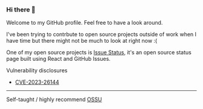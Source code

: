 ### Hi there 👋

Welcome to my GitHub profile. Feel free to have a look around.

I've been trying to contrbute to open source projects outside of work when I have time but there might not be much to look at right now :(

One of my open source projects is [Issue Status](https://github.com/tadhglewis/issue-status), it's an open source status page built using React and GitHub Issues.

Vulnerability disclosures

- [CVE-2023-26144](https://security.snyk.io/vuln/SNYK-JS-GRAPHQL-5905181)

---
Self-taught / highly recommend [OSSU](https://github.com/ossu/computer-science)
